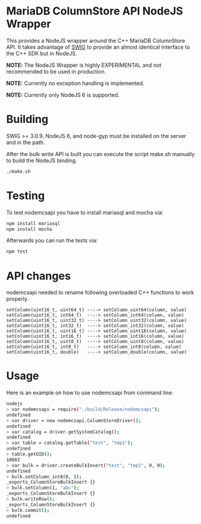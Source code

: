 # MariaDB ColumnStore API NodeJS Wrapper
This provides a NodeJS wrapper around the C++ MariaDB ColumnStore API. It takes advantage of [SWIG](http://www.swig.org) to provide an almost identical interface to the C++ SDK but in NodeJS.

**NOTE:** The NodeJS Wrapper is highly EXPERIMENTAL and not recommended to be used in production.

**NOTE:** Currently no exception handling is implemented.

**NOTE:** Currently only NodeJS 6 is supported.

# Building
SWIG >= 3.0.9, NodeJS 6, and node-gyp must be installed on the server and in the path.

After the bulk write API is built you can execute the script make.sh manually to build the NodeJS binding.

```sh
./make.sh
```

# Testing
To test nodemcsapi you have to install mariasql and mocha via:

```sh
npm install mariasql
npm install mocha
```

Afterwards you can run the tests via:

```sh
npm test
```

# API changes
nodemcsapi needed to rename following overloaded C++ functions to work properly.

```
setColumn(uint16_t, uint64_t) ----> setColumn_uint64(column, value)
setColumn(uint16_t, int64_t)  ----> setColumn_int64(column, value)
setColumn(uint16_t, uint32_t) ----> setColumn_uint32(column, value)
setColumn(uint16_t, int32_t)  ----> setColumn_int32(column, value)
setColumn(uint16_t, uint16_t) ----> setColumn_uint16(column, value)
setColumn(uint16_t, int16_t)  ----> setColumn_int16(column, value)
setColumn(uint16_t, uint8_t)  ----> setColumn_uint8(column, value)
setColumn(uint16_t, int8_t)   ----> setColumn_int8(column, value)
setColumn(uint16_t, double)   ----> setColumn_double(column, value)
```

# Usage
Here is an example on how to use nodemcsapi from command line:

```sh
nodejs
> var nodemcsapi = require("./build/Release/nodemcsapi");
undefined
> var driver = new nodemcsapi.ColumnStoreDriver();
undefined
> var catalog = driver.getSystemCatalog();
undefined
> var table = catalog.getTable("test", "tmp1");
undefined
> table.getOID();
10082
> var bulk = driver.createBulkInsert("test", "tmp1", 0, 0);
undefined
> bulk.setColumn_int8(0, 1);
_exports_ColumnStoreBulkInsert {}
> bulk.setColumn(1, "abc");
_exports_ColumnStoreBulkInsert {}
> bulk.writeRow();
_exports_ColumnStoreBulkInsert {}
> bulk.commit();
undefined
```
